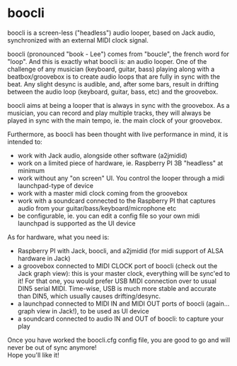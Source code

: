 # boocli
boocli is a screen-less ("headless") audio looper, based on Jack audio, synchronized with an external MIDI clock signal.  
  
boocli (pronounced "book - Lee") comes from "boucle", the french word for "loop". And this is exactly what boocli is: an audio looper.
One of the challenge of any musician (keyboard, guitar, bass) playing along with a beatbox/groovebox is to create audio loops that are fully in sync with the beat. Any slight desync is audible, and, after some bars, result in drifting between the audio loop (keyboard, guitar, bass, etc) and the groovebox.  
  
boocli aims at being a looper that is always in sync with the groovebox. As a musician, you can record and play multiple tracks, they will always be played in sync with the main tempo, ie. the main clock of your groovebox.  
  
Furthermore, as boocli has been thought with live performance in mind, it is intended to:
- work with Jack audio, alongside other software (a2jmidid)
- work on a limited piece of hardware, ie. Raspberry PI 3B "headless" at minimum
- work without any "on screen" UI. You control the looper through a midi launchpad-type of device
- work with a master midi clock coming from the groovebox
- work with a soundcard connected to the Raspberry PI that captures audio from your guitar/bass/keyboard/microphone etc
- be configurable, ie. you can edit a config file so your own midi launchpad is supported as the UI device  
  
As for hardware, what you need is:
- Raspberry PI with Jack, boocli, and a2jmidid (for midi support of ALSA hardware in Jack)
- a groovebox connected to MIDI CLOCK port of boocli (check out the Jack graph view): this is your master clock, everything will be sync'ed to it! For that one, you would prefer USB MIDI connection over to usual DIN5 serial MIDI. Time-wise, USB is much more stable and accurate than DIN5, which usually causes drifting/desync. 
- a launchpad connected to MIDI IN and MIDI OUT ports of boocli (again... graph view in Jack!), to be used as UI device
- a soundcard connected to audio IN and OUT of boocli: to capture your play  
  
Once you have worked the boocli.cfg config file, you are good to go and will never be out of sync anymore!  
Hope you'll like it!
